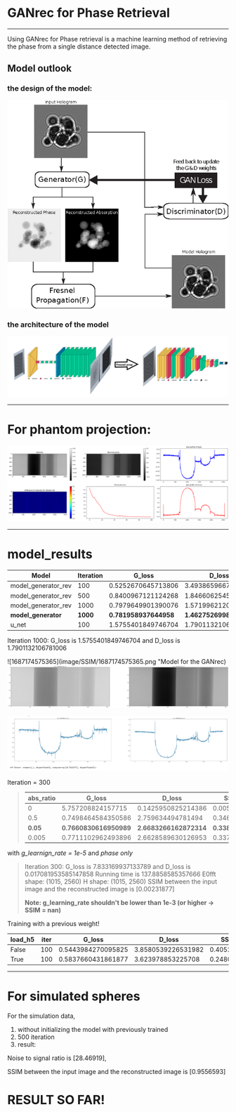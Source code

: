 # GANrec for Phase Retrieval

---

Using GANrec for Phase retrieval is a machine learning method of retrieving the phase from a single distance detected image.

## Model outlook

### the design of the model:

![1687188218263](image/README/1687188218263.png)

### the architecture of the model

![1687188252624](image/README/gan_arc.png)


---

# For phantom projection:

![1687187408987](image/README/1687187408987.png)

---

# model_results

| Model                     | Iteration      | G_loss                      | D_loss                       | SSIM                | PSNR               | time         |
| ------------------------- | -------------- | --------------------------- | ---------------------------- | ------------------- | ------------------ | ------------ |
| model_generator_rev       | 100            | 0.5252670645713806          | 3.493865966796875            | 0.38239267          |                    | 1''          |
| model_generator_rev       | 500            | 0.8400967121124268          | 1.8466062545776367           | 0.42755893          |                    | 4'           |
| model_generator_rev       | 1000           | 0.7979649901390076          | 1.5719962120056152           | 0.58666307          |                    | 9'           |
| **model_generator** | **1000** | **0.781958937644958** | **1.4627526998519897** | **0.7422442** | **29.98487** | **7'** |
| u_net                     | 100            | 1.5755401849746704          | 1.7901132106781006           | 0.69                |                    | 52''         |

Iteration 1000: G_loss is 1.5755401849746704 and D_loss is 1.7901132106781006

![1687174575365](image/SSIM/1687174575365.png "Model for the GANrec) ![1687172413875](image/SSIM/1687172413875.png)

![1687172050970](image/SSIM/1687172050970.png)

Iteration = 300

> | abs_ratio      | G_loss                       | D_loss                       | SSIM                |
> | -------------- | ---------------------------- | ---------------------------- | ------------------- |
> | 0              | 5.757208824157715            | 0.1425950825214386           | 0.00599256          |
> | 0.5            | 0.7498464584350586           | 2.759634494781494            | 0.3462228           |
> | **0.05** | **0.7660830616950989** | **2.6683266162872314** | **0.3380415** |
> | 0.005          | 0.7711102962493896           | 2.6628589630126953           | 0.3379896           |

with *g_learnign_rate = 1e-5* and *phase only*

> Iteration 300: G_loss is 7.833169937133789 and D_loss is 0.017081953585147858
> Running time is 137.8858585357666
> E0fft shape:  (1015, 2560) H shape:  (1015, 2560)
> SSIM between the input image and the reconstructed image is [0.00231877]
>
> **Note: g_learning_rate shouldn't be lower than 1e-3 (or higher -> SSIM = nan)**

Training with a previous weight!

| load_h5 | iter | G_loss             | D_loss             | SSIM       |
| ------- | ---- | ------------------ | ------------------ | ---------- |
| False   | 100  | 0.5443984270095825 | 3.8580539226531982 | 0.4052531  |
| True    | 100  | 0.5837660431861877 | 3.623978853225708  | 0.24803953 |

---

# For simulated spheres

For the simulation data,

1. without initializing the model with previously trained
2. 500 iteration
3. result:

Noise to signal ratio is [28.46919],

SSIM between the input image and the reconstructed image is [0.9556593]

# RESULT SO FAR!
